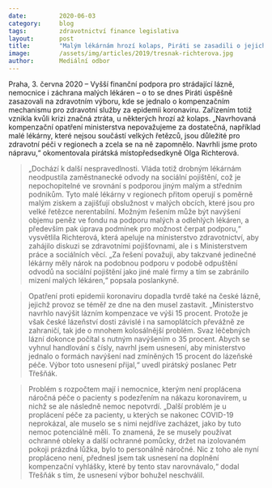 ```yaml
---
date:         2020-06-03
category:     blog
tags:         zdravotnictví finance legislativa
layout:       post
title:        "Malým lékárnám hrozí kolaps, Piráti se zasadili o jejich záchranu i lepší finanční podporu strádajících lázní a nemocnic"
image:        /assets/img/articles/2019/tresnak-richterova.jpg
author:       Mediální odbor
---  
```




Praha, 3. června 2020 – Vyšší finanční podpora pro strádající lázně, nemocnice i záchrana malých lékáren – o to se dnes Piráti úspěšně zasazovali na zdravotním výboru, kde se jednalo o kompenzačním mechanismu pro zdravotní služby za epidemii koronaviru. Zařízením totiž vznikla kvůli krizi značná ztráta, u některých hrozí až kolaps. „Navrhovaná kompenzační opatření ministerstva nepovažujeme za dostatečná, například malé lékárny, které nejsou součástí velkých řetězců,  jsou důležité pro zdravotní péči v regionech a zcela se na ně zapomnělo. Navrhli jsme proto nápravu,“ okomentovala pirátská místopředsedkyně Olga Richterová.

> „Dochází k další nespravedlnosti. Vláda totiž drobným lékárnám neodpustila zaměstnanecké odvody na sociální pojištění, což je nepochopitelné ve srovnání s podporou jiným malým a středním podnikům. Tyto malé lékárny v regionech přitom operují s poměrně malým ziskem a zajišťují obslužnost v malých obcích, které jsou pro velké řetězce nerentabilní. Možným řešením může být navýšení objemu peněz ve fondu na podporu malých a odlehlých lékáren, a především pak úprava podmínek pro možnost čerpat podporu,“ vysvětlila Richterová, která apeluje na ministerstvo zdravotnictví, aby zahájilo diskuzi se zdravotními pojišťovnami, ale i s Ministerstvem práce a sociálních věcí. „Za řešení považuji, aby takzvané jedinečné lékárny měly nárok na podobnou podporu v podobě odpuštění odvodů na sociální pojištění jako jiné malé firmy a tím se zabránilo mizení malých lékáren,“ popsala poslankyně. 

> Opatření proti epidemii koronaviru dopadla tvrdě také na české lázně, jejichž provoz se téměř ze dne na den musel zastavit. „Ministerstvo navrhlo navýšit lázním kompenzace ve výši 15 procent. Protože je však české lázeňství dosti závislé i na samoplátcích převážně ze zahraničí, tak jde o mnohem kolosálnější problém. Svaz léčebných lázní dokonce počítal s nutným navýšením o 35 procent. Abych se vyhnul handlování s čísly, navrhl jsem usnesení, aby ministerstvo jednalo o formách navýšení nad zmíněných 15 procent do lázeňské péče. Výbor toto usnesení přijal,“ uvedl pirátský poslanec Petr Třešňák.

> Problém s rozpočtem mají i nemocnice, kterým není proplácena náročná péče o pacienty s podezřením na nákazu koronavirem, u nichž se ale následně nemoc nepotvrdí. „Další problém je u proplácení péče za pacienty, u kterých se nakonec COVID-19 neprokázal, ale muselo se s nimi nejdříve zacházet, jako by tuto nemoc potenciálně měli. To znamená, že se musely používat ochranné obleky a další ochranné pomůcky, držet na izolovaném pokoji prázdná lůžka, bylo to personálně náročné. Nic z toho ale nyní propláceno není, přednesl jsem tak usnesení na doplnění kompenzační vyhlášky, které by tento stav narovnávalo,“ dodal Třešňák s tím, že usnesení výbor bohužel neschválil. 
